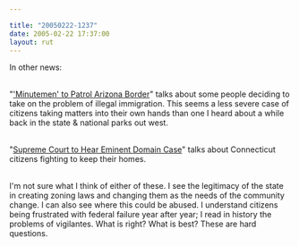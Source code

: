 ```yaml
---

title: "20050222-1237"
date: 2005-02-22 17:37:00
layout: rut
---
```


In other news:<br  /><br  />

"<a href="http://news.findlaw.com/ap_stories/other/1110/2-21-2005/20050221004505_16.html">'Minutemen'
to Patrol Arizona Border</a>" talks about some people deciding
to take on the problem of illegal immigration.  This seems a less
severe case of citizens taking matters into their own hands than
one I heard about a while back in the state &amp; national parks
out west.<br  /><br  />

"<a href="http://news.findlaw.com/ap_stories/a/w/1154/2-22-2005/20050222050007_11.html">Supreme
Court to Hear Eminent Domain Case</a>" talks about Connecticut
citizens fighting to keep their homes.<br  /><br  />

I'm not sure what I think of either of these.  I see the legitimacy
of the state in creating zoning laws and changing them as the needs
of the community change.  I can also see where this could be abused.
I understand citizens being frustrated with federal failure
year after year; I read in history the problems of vigilantes.
What is right?  What is best?  These are hard questions.

